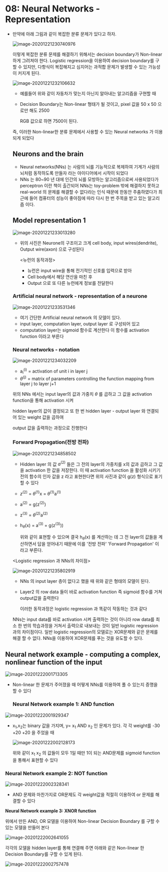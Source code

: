 # 08: Neural Networks - Representation

* 만약에 아래 그림과 같이 복잡한 분류 문제가 있다고 하자.

  ![image-20201221230740976](이미지/15.png)

   이렇게 복잡한 분류 문제를 해결하기 위해서는 decision boundary가 Non-linear하게 그려져야 한다. Logistic regression을 이용하여 decision boundary를 구할 수 있지만, 다항식이 복잡해지고 심지어는 과적합 문제가 발생할 수 있는 가능성이 커지게 된다.

  ![image-20201221232106632](이미지/16.png)

  * 예를들어 위와 같이 자동차가 맞는지 아닌지 알아내는 알고리즘을 구현할 때

  * Decision Boundary는 Non-linear 형태가 될 것이고, pixel 값을 50 x 50 으로만 해도 2500

    RGB 값으로 하면 7500이 된다.

  즉, 이러한 Non-linear한 분류 문제에서 사용할 수 있는 Neural networks 가 이용되게 되었다

  ## Neurons and the brain

  * Neural networks(NNs) 는 사람의 뇌를 기능적으로 복제하여 기계가 사람의 뇌처럼 동작하도록 만들자 라는 아이디어에서 시작이 되었다
  * NNs 는 80~90 년 대에 인간의 뇌를 모방하는 알고리즘으로써 사용되었다가 perceptron 이란 책이 출간되어 NNs는 toy-problem 밖에 해결하지 못하고 real-world 의 문제를 해결할 수 없다라는 인식 때문에 한동안 주춤하였다가 최근에 들어 컴퓨터의 성능이 좋아짐에 따라 다시 한 번 주목을 받고 있는 알고리즘 이다.

  ## Model representation 1

  ![image-20201221233013280](이미지/17.png)

  * 위의 사진은 Neurone의 구조이고 크게 cell body, input wires(dendrite), Output wire(axon) 으로 구성된다

    <뉴런의 동작과정>

    * 뉴런은 input wire을 통해 전기적인 신호를 입력으로 받아
    * Cell body에서 해당 연산을 마친 후
    * Output 으로 또 다른 뉴런에게 정보를 전달한다

  ### Artificial neural network - representation of a neurone

  ![image-20201221233531346](이미지/18.png)

  

  * 여기 간단한 Artificial neural network 의 모델이 있다. 
  * input layer, computation layer, output layer 로 구성되어 있고
  * computation layer는 sigmoid 함수로 계산한다 이 함수를 activation function 이라고 부른다

  ### Neural networks - notation

  ![image-20201221234032209](이미지/19.png)

  * a<sub>i</sub><sup>(i)</sup> = activation of unit i in layer j
  * $\theta$<sup>(j)</sup> = matrix of parameters controlling the function mapping from layer j to layer j+1

  위의 NNs 에서는 input layer의 값과 가중치 $\theta$ 를 곱하고 그 값을 activation function을 통해 activation 시켜 

  hidden layer의 값이 결정되고 또 한 번 hidden layer - output layer 와 연결되어 있는 weight 값을 곱하여 

  output 값을 출력하는 과정으로 진행한다

  ### Forward Propagation(전방 전파)

  ![image-20201221234858502](이미지/20.png)

  * Hidden layer 의 값 $a^{(2)}$ 들은 그 전의 layer의 가중치를 x의 값과 곱하고 그 값을 activation 한 값을 저장한다. 이 때 activation function 을 활성화 시키기 전의 함수의 인자 값을 z 라고 표현한다면 위의 사진과 같이 g(z) 형식으로 표기할 수 있다

  * $z^{(2)}$ = $\theta$<sup>(1)</sup>x = $\theta$<sup>(1)</sup>a<sup>(1)</sup> 

  * a<sup>(2)</sup> = g(z<sup>(2)</sup>)

  * z<sup>(3)</sup> = $\theta$<sup>(2)</sup>a<sup>(2)</sup>

  * h<sub>$\theta$</sub>(x) = a<sup>(3)</sup> = g(z<sup>(3)</sup>)) 

    위와 같이 표현할 수 있으며 결국 h<sub>$\theta$</sub>(x) 를 계산하는 데 그 전 layer의 값들을 계산하면서 답을 얻어내기 때문에 이를 '전방 전파' 'Forward Propagation' 이라고 부른다.

  <Logistic regression 과 NNs의 차이점>

  ![image-20201221235802919](이미지/21.png)

  * NNs 의 input layer 층이 없다고 했을 때 위와 같은 형태의 모델이 된다.

  * Layer2 의 row data 들이 바로 activation function 즉 sigmoid 함수를 거쳐 output값을 출력한다

    이러한 동작과정은 logistic regression 과 똑같이 작동하는 것과 같다

  NNs는 input data를 바로 activation 시켜 출력하는 것이 아니라 row data를 최소 한 번의 학습과정을 거쳐서 출력으로 내보내는 것이 일반 logistic regression 과의 차이점이다. 일반 logistic regression의 모델로는 XOR문제와 같은 문제를 해결 할 수 없다. NNs을 이용하여 XOR문제를 푸는 것을 유도할 수 있다.

## **Neural network example - computing a complex, nonlinear function of the input**

![image-20201222001713305](이미지/22.png)

* Non-linear 한 문제가 주어졌을 때 어떻게 NNs를 이용하여 풀 수 있는지 증명을 할 수 있다

   ### Neural Network example 1: AND function

![image-20201222001929347](이미지/23.png)

* x<sub>1</sub>,x<sub>2</sub>는 binary 값을 가지며, y= x<sub>1</sub> AND x<sub>2</sub> 인 문제가 있다. 각 각 weight를 -30 +20 +20 을 주었을 때

  ![image-20201222002128173](이미지/24.png)

  위와 같이 x<sub>1</sub> x<sub>2</sub> 의 값들이 모두 1일 때만 1이 되는 AND문제를 sigmoid function 을 통해서 표현할 수 있다

### **Neural Network example 2: NOT function**

![image-20201222002328341](이미지/25.png)

* AND 문제와 마찬가지로 OR문제도 각 weight값을 적절히 이용하여 or 문제를 해결할 수 있다

**Neural Network example 3: XNOR function** 

위에서 만든 AND, OR 모델을 이용하여 Non-linear Decision Boundary 를 구할 수 있는 모델을 만들어 본다

![image-20201222002641055](이미지/26.png)

각각의 모델을 hidden layer를 통해 연결해 주면 아래와 같은 Non-linear 한 Decision Boundary를 구할 수 있게 된다.

![image-20201222002757478](이미지/27.png)

